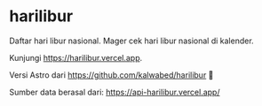 # harilibur
Daftar hari libur nasional. Mager cek hari libur nasional di kalender.

Kunjungi https://harilibur.vercel.app.

Versi Astro dari https://github.com/kalwabed/harilibur 🚀

Sumber data berasal dari: https://api-harilibur.vercel.app/
